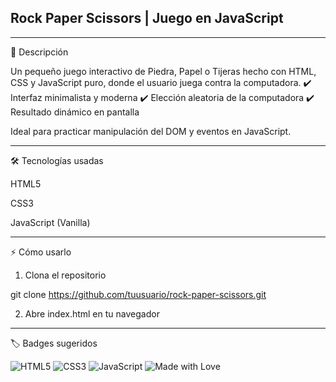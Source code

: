 ## Rock Paper Scissors | Juego en JavaScript


---

📝 Descripción

Un pequeño juego interactivo de Piedra, Papel o Tijeras hecho con HTML, CSS y JavaScript puro, donde el usuario juega contra la computadora.
✔️ Interfaz minimalista y moderna
✔️ Elección aleatoria de la computadora
✔️ Resultado dinámico en pantalla

Ideal para practicar manipulación del DOM y eventos en JavaScript.

---

🛠️ Tecnologías usadas

HTML5

CSS3

JavaScript (Vanilla)



---

⚡ Cómo usarlo

1. Clona el repositorio

git clone https://github.com/tuusuario/rock-paper-scissors.git


2. Abre index.html en tu navegador




---

🏷️ Badges sugeridos

![HTML5](https://img.shields.io/badge/HTML5-E34F26?style=for-the-badge&logo=html5&logoColor=fff)
![CSS3](https://img.shields.io/badge/CSS3-1572B6?style=for-the-badge&logo=css3&logoColor=fff)
![JavaScript](https://img.shields.io/badge/JavaScript-F7DF1E?style=for-the-badge&logo=javascript&logoColor=000)
![Made with Love](https://img.shields.io/badge/Made%20with-Love-ff69b4?style=for-the-badge)
